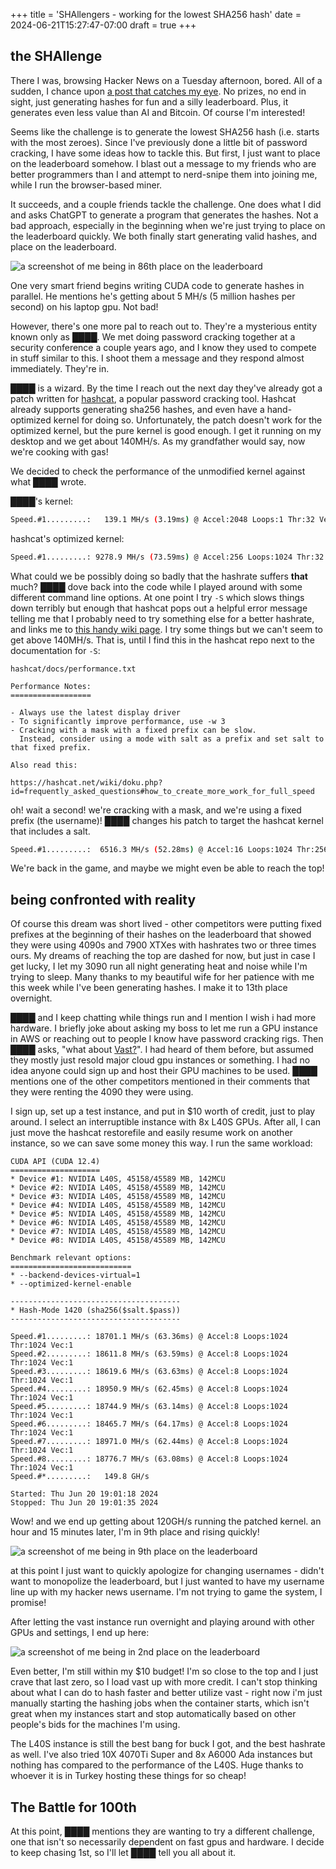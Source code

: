 +++
title = 'SHAllengers - working for the lowest SHA256 hash'
date = 2024-06-21T15:27:47-07:00
draft = true
+++
## the SHAllenge
There I was, browsing Hacker News on a Tuesday afternoon, bored. All of a sudden, I chance upon [a post that catches my eye](https://news.ycombinator.com/item?id=40683564). No prizes, no end in sight, just generating hashes for fun and a silly leaderboard. Plus, it generates even less value than AI and Bitcoin. Of course I'm interested!

Seems like the challenge is to generate the lowest SHA256 hash (i.e. starts with the most zeroes). Since I've previously done a little bit of password cracking, I have some ideas how to tackle this. But first, I just want to place on the leaderboard somehow. I blast out a message to my friends who are better programmers than I and attempt to nerd-snipe them into joining me, while I run the browser-based miner.

It succeeds, and a couple friends tackle the challenge. One does what I did and asks ChatGPT to generate a program that generates the hashes. Not a bad approach, especially in the beginning when we're just trying to place on the leaderboard quickly. We both finally start generating valid hashes, and place on the leaderboard.

![a screenshot of me being in 86th place on the leaderboard](/images/posts/shallenge/86th.jpg)

One very smart friend begins writing CUDA code to generate hashes in parallel. He mentions he's getting about 5 MH/s (5 million hashes per second) on his laptop gpu. Not bad!

However, there's one more pal to reach out to. They're a mysterious entity known only as ████. We met doing password cracking together at a security conference a couple years ago, and I know they used to compete in stuff similar to this. I shoot them a message and they respond almost immediately. They're in.

████ is a wizard. By the time I reach out the next day they've already got a patch written for [hashcat](https://hashcat.net/hashcat/), a popular password cracking tool. Hashcat already supports generating sha256 hashes, and even have a hand-optimized kernel for doing so. Unfortunately, the patch doesn't work for the optimized kernel, but the pure kernel is good enough. I get it running on my desktop and we get about 140MH/s. As my grandfather would say, now we're cooking with gas!

 We decided to check the performance of the unmodified kernel against what ████ wrote. 

████'s kernel:
 ```bash
 Speed.#1.........:   139.1 MH/s (3.19ms) @ Accel:2048 Loops:1 Thr:32 Vec:1
```

hashcat's optimized kernel:
 ```bash
 Speed.#1.........: 9278.9 MH/s (73.59ms) @ Accel:256 Loops:1024 Thr:32 Vec:1
```

What could we be possibly doing so badly that the hashrate suffers **that** much? ████ dove back into the code while I played around with some different command line options. At one point I try `-S` which slows things down terribly but enough that hashcat pops out a helpful error message telling me that I probably need to try something else for a better hashrate, and links me to [this handy wiki page](https://hashcat.net/wiki/doku.php?id=frequently_asked_questions#how_to_create_more_work_for_full_speed). I try some things but we can't seem to get above 140MH/s. That is, until I find this in the hashcat repo next to the documentation for `-S`:

`hashcat/docs/performance.txt`
```
Performance Notes:
==================

- Always use the latest display driver
- To significantly improve performance, use -w 3
- Cracking with a mask with a fixed prefix can be slow.
  Instead, consider using a mode with salt as a prefix and set salt to that fixed prefix.

Also read this:

https://hashcat.net/wiki/doku.php?id=frequently_asked_questions#how_to_create_more_work_for_full_speed
```

oh! wait a second! we're cracking with a mask, and we're using a fixed prefix (the username)! ████ changes his patch to target the hashcat kernel that includes a salt.

```bash
Speed.#1.........:  6516.3 MH/s (52.28ms) @ Accel:16 Loops:1024 Thr:256 Vec:1
```

We're back in the game, and maybe we might even be able to reach the top!

## being confronted with reality

Of course this dream was short lived - other competitors were putting fixed prefixes at the beginning of their hashes on the leaderboard that showed they were using 4090s and 7900 XTXes with hashrates two or three times ours. My dreams of reaching the top are dashed for now, but just in case I get lucky, I let my 3090 run all night generating heat and noise while I'm trying to sleep. Many thanks to my beautiful wife for her patience with me this week while I've been generating hashes. I make it to 13th place overnight.

████ and I keep chatting while things run and I mention I wish i had more hardware. I briefly joke about asking my boss to let me run a GPU instance in AWS or reaching out to people I know have password cracking rigs. Then ████ asks, "what about [Vast?](https://vast.ai/)". I had heard of them before, but assumed they mostly just resold major cloud gpu instances or something. I had no idea anyone could sign up and host their GPU machines to be used. ████ mentions one of the other competitors mentioned in their comments that they were renting the 4090 they were using.

I sign up, set up a test instance, and put in $10 worth of credit, just to play around. I select an interruptible instance with 8x L40S GPUs. After all, I can just move the hashcat restorefile and easily resume work on another instance, so we can save some money this way. I run the same workload:

```
CUDA API (CUDA 12.4)
====================
* Device #1: NVIDIA L40S, 45158/45589 MB, 142MCU
* Device #2: NVIDIA L40S, 45158/45589 MB, 142MCU
* Device #3: NVIDIA L40S, 45158/45589 MB, 142MCU
* Device #4: NVIDIA L40S, 45158/45589 MB, 142MCU
* Device #5: NVIDIA L40S, 45158/45589 MB, 142MCU
* Device #6: NVIDIA L40S, 45158/45589 MB, 142MCU
* Device #7: NVIDIA L40S, 45158/45589 MB, 142MCU
* Device #8: NVIDIA L40S, 45158/45589 MB, 142MCU

Benchmark relevant options:
===========================
* --backend-devices-virtual=1
* --optimized-kernel-enable

--------------------------------------
* Hash-Mode 1420 (sha256($salt.$pass))
--------------------------------------

Speed.#1.........: 18701.1 MH/s (63.36ms) @ Accel:8 Loops:1024 Thr:1024 Vec:1
Speed.#2.........: 18611.8 MH/s (63.59ms) @ Accel:8 Loops:1024 Thr:1024 Vec:1
Speed.#3.........: 18619.6 MH/s (63.63ms) @ Accel:8 Loops:1024 Thr:1024 Vec:1
Speed.#4.........: 18950.9 MH/s (62.45ms) @ Accel:8 Loops:1024 Thr:1024 Vec:1
Speed.#5.........: 18744.9 MH/s (63.14ms) @ Accel:8 Loops:1024 Thr:1024 Vec:1
Speed.#6.........: 18465.7 MH/s (64.17ms) @ Accel:8 Loops:1024 Thr:1024 Vec:1
Speed.#7.........: 18971.0 MH/s (62.44ms) @ Accel:8 Loops:1024 Thr:1024 Vec:1
Speed.#8.........: 18776.7 MH/s (63.08ms) @ Accel:8 Loops:1024 Thr:1024 Vec:1
Speed.#*.........:   149.8 GH/s

Started: Thu Jun 20 19:01:18 2024
Stopped: Thu Jun 20 19:01:35 2024
```

Wow! and we end up getting about 120GH/s running the patched kernel. an hour and 15 minutes later, I'm in 9th place and rising quickly!

![a screenshot of me being in 9th place on the leaderboard](/images/posts/shallenge/9th.jpg)

at this point I just want to quickly apologize for changing usernames - didn't want to monopolize the leaderboard, but I just wanted to have my username line up with my hacker news username. I'm not trying to game the system, I promise!

After letting the vast instance run overnight and playing around with other GPUs and settings, I end up here:

![a screenshot of me being in 2nd place on the leaderboard](/images/posts/shallenge/2nd.png)

Even better, I'm still within my $10 budget! I'm so close to the top and I just crave that last zero, so I load vast up with more credit. I can't stop thinking about what I can do to hash faster and better utilize vast - right now i'm just manually starting the hashing jobs when the container starts, which isn't great when my instances start and stop automatically based on other people's bids for the machines I'm using.

The L40S instance is still the best bang for buck I got, and the best hashrate as well. I've also tried 10X 4070Ti Super and 8x A6000 Ada instances but nothing has compared to the performance of the L40S. Huge thanks to whoever it is in Turkey hosting these things for so cheap!

## The Battle for 100th

At this point, ████ mentions they are wanting to try a different challenge, one that isn't so necessarily dependent on fast gpus and hardware. I decide to keep chasing 1st, so I'll let ████ tell you all about it. 


